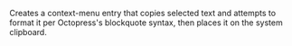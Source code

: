 Creates a context-menu entry that copies selected text and attempts to format it per Octopress's blockquote syntax, then places it on the system clipboard.